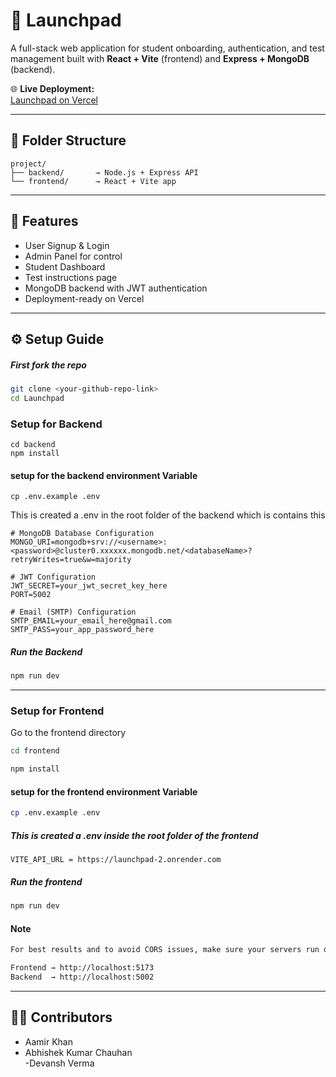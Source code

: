 # 🚀 Launchpad

A full-stack web application for student onboarding, authentication, and test management built with **React + Vite** (frontend) and **Express + MongoDB** (backend).

🌐 **Live Deployment:**  
[Launchpad on Vercel](https://launchpadsfinal.vercel.app/mainpage)

---

## 📁 Folder Structure

```
project/
├── backend/       → Node.js + Express API
└── frontend/      → React + Vite app
```

---

## 🧪 Features

- User Signup & Login
- Admin Panel for control
- Student Dashboard
- Test instructions page
- MongoDB backend with JWT authentication
- Deployment-ready on Vercel

---

## ⚙️ Setup Guide

##### First fork the repo

```bash
git clone <your-github-repo-link>
cd Launchpad
```

### Setup for Backend

```env
cd backend
npm install
```

#### setup for the backend environment Variable

```env
cp .env.example .env
```

This is created a .env in the root folder of the backend which is contains this

```env
# MongoDB Database Configuration
MONGO_URI=mongodb+srv://<username>:<password>@cluster0.xxxxxx.mongodb.net/<databaseName>?retryWrites=true&w=majority

# JWT Configuration
JWT_SECRET=your_jwt_secret_key_here
PORT=5002

# Email (SMTP) Configuration
SMTP_EMAIL=your_email_here@gmail.com
SMTP_PASS=your_app_password_here

```

##### Run the Backend

```bash
npm run dev
```

---

### Setup for Frontend

Go to the frontend directory

```bash
cd frontend

npm install
```

#### setup for the frontend environment Variable

```bash
cp .env.example .env
```

##### This is created a .env inside the root folder of the frontend

```env
VITE_API_URL = https://launchpad-2.onrender.com
```

##### Run the frontend

```bash
npm run dev
```

#### Note

```bash
For best results and to avoid CORS issues, make sure your servers run on the following URLs:

Frontend → http://localhost:5173  
Backend  → http://localhost:5002
```

---

## 👨‍💻 Contributors
- Aamir Khan 
- Abhishek Kumar Chauhan  
-Devansh Verma  
